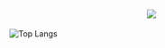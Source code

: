 <h1 align="center">
<img src="https://readme-typing-svg.herokuapp.com/?font=Righteous&size=35&center=true&vCenter=true&width=500&height=70&duration=4000&lines=Hello+there;" />
</h1>  
  
  ![Top Langs](https://github-readme-stats.vercel.app/api/top-langs/?username=anuraghazra&layout=compact)  
  


